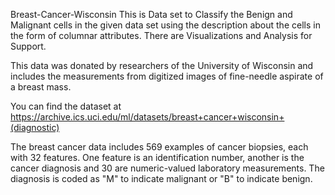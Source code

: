 Breast-Cancer-Wisconsin
This is Data set to Classify the Benign and Malignant cells in the given data set using the description about the cells in the form of columnar attributes. There are Visualizations and Analysis for Support.

This data was donated by researchers of the University of Wisconsin and includes the measurements from digitized images of fine-needle aspirate of a breast mass.

You can find the dataset at https://archive.ics.uci.edu/ml/datasets/breast+cancer+wisconsin+(diagnostic)

The breast cancer data includes 569 examples of cancer biopsies, each with 32 features. One feature is an identification number, another is the cancer diagnosis and 30 are numeric-valued laboratory measurements. The diagnosis is coded as "M" to indicate malignant or "B" to indicate benign.



